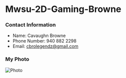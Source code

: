 # Mwsu-2D-Gaming-Browne

### Contact Information
+ Name: Cavaughn Browne
+ Phone Number: 940 882 2298
+ Email: cbrolegendz@gmail.com

### My Photo
![Photo](https://mail.google.com/mail/u/2/?ui=2&ik=561bf4997b&view=att&th=1552904ea411898f&attid=0.1&disp=safe&realattid=1536449186393751552-local0&zw)
